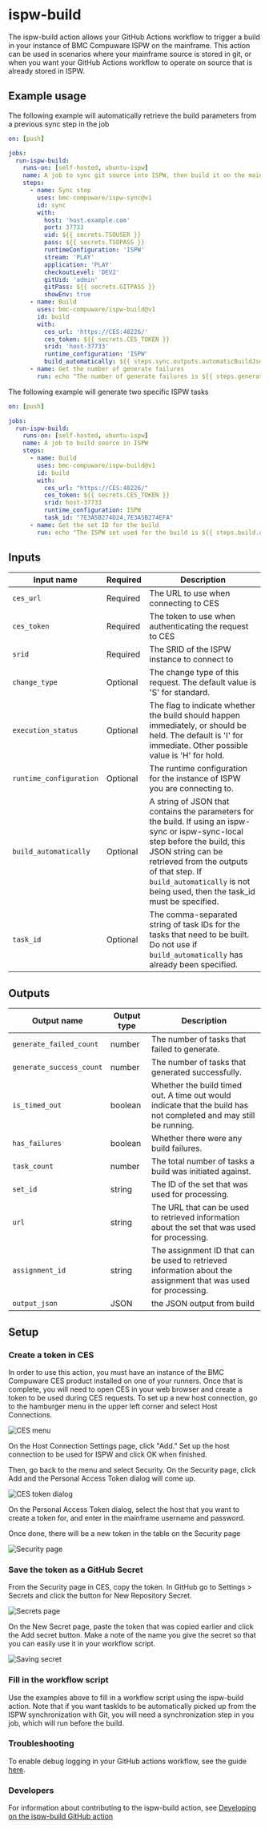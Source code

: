 # ispw-build

The ispw-build action allows your GitHub Actions workflow to trigger a build in your instance of BMC Compuware ISPW on the mainframe. This action can be used in scenarios where your mainframe source is stored in git, or when you want your GitHub Actions workflow to operate on source that is already stored in ISPW.

## Example usage

The following example will automatically retrieve the build parameters from a previous sync step in the job

``` yaml
on: [push]

jobs:
  run-ispw-build:
    runs-on: [self-hosted, ubuntu-ispw]
    name: A job to sync git source into ISPW, then build it on the mainframe
    steps:
      - name: Sync step
        uses: bmc-compuware/ispw-sync@v1
        id: sync
        with:
          host: 'host.example.com'
          port: 37733
          uid: ${{ secrets.TSOUSER }}
          pass: ${{ secrets.TSOPASS }}
          runtimeConfiguration: 'ISPW'
          stream: 'PLAY'
          application: 'PLAY'
          checkoutLevel: 'DEV2'
          gitUid: 'admin'
          gitPass: ${{ secrets.GITPASS }}
          showEnv: true
      - name: Build
        uses: bmc-compuware/ispw-build@v1
        id: build
        with:
          ces_url: 'https://CES:48226/'
          ces_token: ${{ secrets.CES_TOKEN }}
          srid: 'host-37733'
          runtime_configuration: 'ISPW'
          build_automatically: ${{ steps.sync.outputs.automaticBuildJson }}
      - name: Get the number of generate failures
        run: echo "The number of generate failures is ${{ steps.generate.outputs.generate_failed_count }}"
```

The following example will generate two specific ISPW tasks 

``` yaml
on: [push]

jobs:
  run-ispw-build:
    runs-on: [self-hosted, ubuntu-ispw]
    name: A job to build source in ISPW
    steps:
      - name: Build
        uses: bmc-compuware/ispw-build@v1
        id: build
        with:
          ces_url: "https://CES:48226/"
          ces_token: ${{ secrets.CES_TOKEN }}
          srid: host-37733
          runtime_configuration: ISPW
          task_id: "7E3A5B274D24,7E3A5B274EFA"
      - name: Get the set ID for the build
        run: echo "The ISPW set used for the build is ${{ steps.build.outputs.set_id }}"
```

## Inputs

| Input name | Required | Description |
| ---------- | -------- | ----------- |
| `ces_url` | Required | The URL to use when connecting to CES |
| `ces_token` | Required | The token to use when authenticating the request to CES |
| `srid` | Required | The SRID of the ISPW instance to connect to |
| `change_type` | Optional | The change type of this request. The default value is 'S' for standard. |
| `execution_status` | Optional | The flag to indicate whether the build should happen immediately, or should be held. The default is 'I' for immediate. Other possible value is 'H' for hold. |
| `runtime_configuration` | Optional | The runtime configuration for the instance of ISPW you are connecting to. |
| `build_automatically` | Optional | A string of JSON that contains the parameters for the build. If using an ispw-sync or ispw-sync-local step before the build, this JSON string can be retrieved from the outputs of that step. If `build_automatically` is not being used, then the task_id must be specified. |
| `task_id` | Optional | The comma-separated string of task IDs for the tasks that need to be built. Do not use if `build_automatically` has already been specified.|

## Outputs

| Output name | Output type | Description |
| ----------- | ----------- | ----------- |
| `generate_failed_count` | number | The number of tasks that failed to generate. |
| `generate_success_count` | number | The number of tasks that generated successfully. |
| `is_timed_out` | boolean | Whether the build timed out. A time out would indicate that the build has not completed and may still be running. |
| `has_failures` | boolean | Whether there were any build failures. |
| `task_count` | number | The total number of tasks a build was initiated against. |
| `set_id` | string | The ID of the set that was used for processing. |
| `url` | string | The URL that can be used to retrieved information about the set that was used for processing. |
| `assignment_id` | string | The assignment ID that can be used to retrieved information about the assignment that was used for processing. |
| `output_json` | JSON | the JSON output from build |

## Setup

### Create a token in CES

In order to use this action, you must have an instance of the BMC Compuware CES product installed on one of your runners. Once that is complete, you will need to open CES in your web browser and create a token to be used during CES requests. To set up a new host connection, go to the hamburger menu in the upper left corner and select Host Connections.

![CES menu](media/ces-menu.png "CES menu")

On the Host Connection Settings page, click "Add." Set up the host connection to be used for ISPW and click OK when finished.

Then, go back to the menu and select Security. On the Security page, click Add and the Personal Access Token dialog will come up.

![CES token dialog](media/ces-token-dialog.png)

On the Personal Access Token dialog, select the host that you want to create a token for, and enter in the mainframe username and password.

Once done, there will be a new token in the table on the Security page

![Security page](media/ces-token.png)

### Save the token as a GitHub Secret

From the Security page in CES, copy the token. In GitHub go to Settings > Secrets and click the button for New Repository Secret.

![Secrets page](media/github-secrets-settings.png)

On the New Secret page, paste the token that was copied earlier and click the Add secret button. Make a note of the name you give the secret so that you can easily use it in your workflow script.

![Saving secret](media/github-saving-secret.png)

### Fill in the workflow script

Use the examples above to fill in a workflow script using the ispw-build action. Note that if you want taskIds to be automatically picked up from the ISPW synchronization with Git, you will need a synchronization step in you job, which will run before the build.

### Troubleshooting

To enable debug logging in your GitHub actions workflow, see the guide [here](https://docs.github.com/en/actions/managing-workflow-runs/enabling-debug-logging).

### Developers

For information about contributing to the ispw-build action, see [Developing on the ispw-build GitHub action](./CONTRIBUTING.md)

